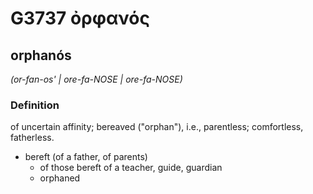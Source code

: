 # G3737 ὀρφανός

## orphanós

_(or-fan-os' | ore-fa-NOSE | ore-fa-NOSE)_

### Definition

of uncertain affinity; bereaved ("orphan"), i.e., parentless; comfortless, fatherless.

- bereft (of a father, of parents)
  - of those bereft of a teacher, guide, guardian
  - orphaned

